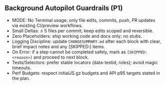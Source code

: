 ## Background Autopilot Guardrails (P1)

- MODE: No Terminal usage; only file edits, commits, push, PR updates via existing CI/preview workflows.
- Small Deltas: ≤ 5 files per commit; keep edits scoped and reversible.
- Zero Placeholders: ship working code and docs only; no stubs.
- Logging Discipline: update `CHANGESUMMARY.md` after each block with clear, brief impact notes and any [SKIPPED:<reason>] items.
- On Error: if a step cannot be completed safely, mark as `[SKIPPED:<reason>]` and proceed to next block.
- Tests/Selectors: prefer stable locators (data-testid, roles); avoid magic timeouts.
- Perf Budgets: respect initialJS.gz budgets and API p95 targets stated in the plan.
